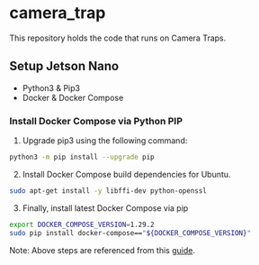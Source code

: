 # camera_trap
This repository holds the code that runs on Camera Traps.

## Setup Jetson Nano
- Python3 & Pip3
- Docker & Docker Compose

### Install Docker Compose via Python PIP
1. Upgrade pip3 using the following command:
```bash
python3 -m pip install --upgrade pip
```
2. Install Docker Compose build dependencies for Ubuntu.
```bash
sudo apt-get install -y libffi-dev python-openssl
```
3. Finally, install latest Docker Compose via pip
```bash
export DOCKER_COMPOSE_VERSION=1.29.2
sudo pip install docker-compose=="${DOCKER_COMPOSE_VERSION}"
```
Note: Above steps are referenced from this [guide](https://blog.hypriot.com/post/nvidia-jetson-nano-install-docker-compose/). 

